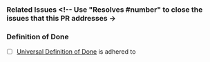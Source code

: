 <!-- PULL REQUEST TEMPLATE -->

### Related Issues <!-- Use "Resolves #number" to close the issues that this PR addresses ->

### Definition of Done <!-- Please add all DoDs and mark them as completed -->

- [ ] [Universal Definition of Done](https://github.com/ps2gg/ps2.gg/blob/master/docs/standards/Definition-Of-Done.md) is adhered to
